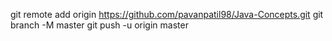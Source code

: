 git remote add origin https://github.com/pavanpatil98/Java-Concepts.git
git branch -M master
git push -u origin master
